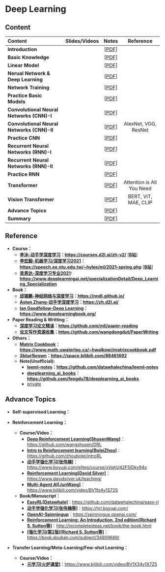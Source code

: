 # Deep Learning

## Content
 | Content                   | Slides/Videos   | Notes | Reference |
 |:-----------               |:----------------:|:----------------:|:----------------:|   
 | **Introduction**                   | | [[PDF]()] |  |
 | **Basic Knowledge**                | | [[PDF]()] |  |
 | **Linear Model**                   | | [[PDF]()] |  |
 | **Nerual Network & Deep Learning** | | [[PDF]()] |  |
 | **Network Training**               | | [[PDF]()] |  |
 | **Practice Basic Models**          | | [[PDF]()] |  |
 | **Convolutional Neural Networks (CNN)-I**  | | [[PDF]()] |  |
 | **Convolutional Neural Networks (CNN)-II** | | [[PDF]()] | AlexNet, VGG, ResNet |
 | **Practice CNN**                   | | [[PDF]()] |  |
 | **Recurrent Neural Networks (RNN)-I**   | | [[PDF]()] |  |
 | **Recurrent Neural Networks (RNN)-II**  | | [[PDF]()] |  |
 | **Practice RNN**                   | | [[PDF]()] |  |
 | **Transformer**                    | | [[PDF]()] |Attention is All You Need |
 | **Vision Transformer**             | | [[PDF]()] |BERT, ViT, MAE, CLIP|
 | **Advance Topics**                 | | [[PDF]()] |  |
 | **Summary**                        | | [[PDF]()] |  |

## Reference
  * **Course：**
    * **[李沐-动手学深度学习](https://courses.d2l.ai/zh-v2/)：https://courses.d2l.ai/zh-v2/** [[**B站**](https://space.bilibili.com/1567748478/channel/seriesdetail?sid=358497)]
    * **[李宏毅-机器学习/深度学习2021](https://speech.ee.ntu.edu.tw/~hylee/ml/2021-spring.php)：https://speech.ee.ntu.edu.tw/~hylee/ml/2021-spring.php** [[**B站**](https://www.bilibili.com/video/BV1JA411c7VT)]
    * **[吴恩达-深度学习专业2021](https://www.deeplearningai.net/specializationDetail/Deep_Learning_Specialization): https://www.deeplearningai.net/specializationDetail/Deep_Learning_Specialization**
  * **Book：**
    * **[邱锡鹏-神经网络与深度学习](https://nndl.github.io/)：https://nndl.github.io/**
    * **[Aston Zhang-动手学深度学习](https://zh.d2l.ai/)：https://zh.d2l.ai/**
    * **[Ian Goodfellow-Deep Learning](https://www.deeplearningbook.org/)：https://www.deeplearningbook.org/**
  * **Paper Reading & Writting：**
    * **[深度学习论文精读](https://github.com/mli/paper-reading)：https://github.com/mli/paper-reading**
    * **[论文写作资源收集](https://github.com/wangdongdut/PaperWriting)：https://github.com/wangdongdut/PaperWriting**
  * **Others：**
    * **[Matrix Cookbook](https://www.math.uwaterloo.ca/~hwolkowi/matrixcookbook.pdf)：https://www.math.uwaterloo.ca/~hwolkowi/matrixcookbook.pdf**
    * **[3blue1brown](https://space.bilibili.com/88461692)：https://space.bilibili.com/88461692**
    * **Note(Unofficial):**
      * **[leeml-notes](https://github.com/datawhalechina/leeml-notes)：https://github.com/datawhalechina/leeml-notes**
      * **[deeplearning_ai_books](https://github.com/fengdu78/deeplearning_ai_books)：https://github.com/fengdu78/deeplearning_ai_books**
      * [private](https://github.com/wangdongdut/DeepLearningPrivateCollection)

## Advance Topics
  * **Self-supervised Learning：**
  * **Reinforcement Learning：**
    * **Course/Video：**
      * **[Deep Reinforcement Learning[ShusenWang]](https://github.com/wangshusen/DRL)**：https://github.com/wangshusen/DRL
      * **[Intro to Reinforcement learning[BoleiZhou]](https://github.com/zhoubolei/introRL)**：https://github.com/zhoubolei/introRL
      * **[动手学强化学习[张伟楠]](https://www.boyuai.com/elites/course/xVqhU42F5IDky94x)**：https://www.boyuai.com/elites/course/xVqhU42F5IDky94x
      * **[Reinforcement Learning[David Silver]](https://www.davidsilver.uk/teaching/)**：https://www.davidsilver.uk/teaching/
      * **[Multi-Agent AI[JunWang]](https://www.bilibili.com/video/BV1fz4y1S72S)**：https://www.bilibili.com/video/BV1fz4y1S72S
    * **Book/Manuscript：**
      * **[EasyRL[Datawhale]](https://github.com/datawhalechina/easy-rl)**：https://github.com/datawhalechina/easy-rl
      * **[动手学强化学习[张伟楠等]](https://hrl.boyuai.com/)**：https://hrl.boyuai.com/
      * **[OpenAI-Spinningup](https://spinningup.openai.com/)**：https://spinningup.openai.com/
      * **[Reinforcement Learning: An Introduction, 2nd edition[Richard S. Sutton等]](http://incompleteideas.net/book/the-book.html)**：http://incompleteideas.net/book/the-book.html
      * **[[强化学习(第2版)[Richard S. Sutton等]](https://book.douban.com/subject/34809689/)**：https://book.douban.com/subject/34809689/

  * **Transfer Learning/Meta-Learning/Few-shot Learning：**
    * **Course/Video：**
      * **[元学习[火炉课堂]](https://www.bilibili.com/video/BV1X34y1X7Z5)**：https://www.bilibili.com/video/BV1X34y1X7Z5
      
